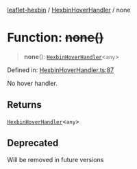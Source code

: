 [leaflet-hexbin](../../../globals.md) / [HexbinHoverHandler](../index.md) / none

# Function: ~~none()~~

> **none**(): [`HexbinHoverHandler`](../../../interfaces/HexbinHoverHandler.md)\<`any`\>

Defined in: [HexbinHoverHandler.ts:87](https://github.com/lsdch/leaflet-hexbin/blob/3526f2b23f3f047b976e45fce177acc7d484f2d0/packages/leaflet-hexbin/src/HexbinHoverHandler.ts#L87)

No hover handler.

## Returns

[`HexbinHoverHandler`](../../../interfaces/HexbinHoverHandler.md)\<`any`\>

## Deprecated

Will be removed in future versions
